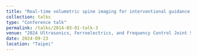 ```yaml
---
title: "Real-time volumetric spine imaging for interventional guidance with a large-aperture array"
collection: talks
type: "Conference talk"
permalink: /talks/2014-03-01-talk-3
venue: "2024 Ultrasonics, Ferroelectrics, and Frequency Control Joint Symposium"
date: 2024-09-23
location: "Taipei"
---
```

